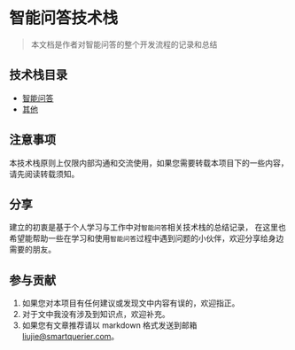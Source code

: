 # 智能问答技术栈

> 本文档是作者对智能问答的整个开发流程的记录和总结


## 技术栈目录

- [智能问答](智能问答.md)
- [其他](其他.md)


## 注意事项
本技术栈原则上仅限内部沟通和交流使用，如果您需要转载本项目下的一些内容，请先阅读转载须知。

## 分享
建立的初衷是基于个人学习与工作中对`智能问答`相关技术栈的总结记录，
在这里也希望能帮助一些在学习和使用`智能问答`过程中遇到问题的小伙伴，欢迎分享给身边需要的朋友。

## 参与贡献
1. 如果您对本项目有任何建议或发现文中内容有误的，欢迎指正。
2. 对于文中我没有涉及到知识点，欢迎补充。
3. 如果您有文章推荐请以 markdown 格式发送到邮箱 liujie@smartquerier.com。

<!-- git remote add origin git@github.com:ValarMorghulis2018/nightwatchman-web.git -->
<!-- git remote set-url origin git@github.com:ValarMorghulis2018/nightwatchman-web.git -->